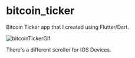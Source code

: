 # bitcoin_ticker

Bitcoin Ticker app that I created using Flutter/Dart.

![bitcoinTickerGif](https://user-images.githubusercontent.com/39523787/96262031-e503b280-0fc9-11eb-8617-9d80cb4ebeab.gif)

There's a different scroller for IOS Devices.
